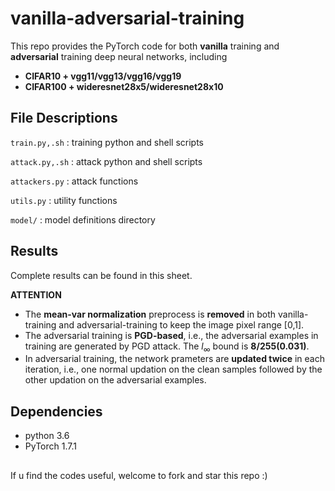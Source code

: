 # vanilla-adversarial-training

This repo provides the PyTorch code for both **vanilla** training and **adversarial** training deep neural networks, including
- **CIFAR10 + vgg11/vgg13/vgg16/vgg19**
- **CIFAR100 + wideresnet28x5/wideresnet28x10**

## File Descriptions

`train.py,.sh` : training python and shell scripts

`attack.py,.sh` : attack python and shell scripts

`attackers.py` : attack functions

`utils.py` : utility functions

`model/` : model definitions directory

## Results

Complete results can be found in this sheet.


<!-- ## Usage

### attack

We **provide trained models** in `save` folder, including vanilla and adversarial training vgg/resnet on CIFAR10 and [modelA](https://github.com/aaron-xichen/pytorch-playground/blob/master/stl10/model.py) on STL10.
Users can directly run the `attack.sh` shell script on command line to check the robustness of these models.
The results should be similar with the values in the 5 tables above.
In addition, users can manually change the attack parameters in the `attackers.py` python script for more results under different settings.
```
$ sh attack.sh
```
- `model` : Please specify the target model network architecture.
- `model_path` : Please specify the target model path.
- `dataset` & `data_dir` : Please specify the dataset name and path.
- `gpu_id` : GPU device index.

### training

To reproduce the provided model, users can run the `train.sh` shell scripts on command line.
```
$ sh train.sh
```
- `model` : Please specify the target model network architecture. `vgg16`, `resnet18` or `aaron` are optional.
- `dataset` & `data_dir` : Please specify the dataset name and path.
- `model_dir` : Please specify where to save the trained model.
- `gpu_id` : GPU device index.
- `adv_train` : Please specify whether to use adversarial training. `True` or `False`. -->

**ATTENTION** 
- The **mean-var normalization** preprocess is **removed** in both vanilla-training and adversarial-training to keep the image pixel range [0,1].
- The adversarial training is **PGD-based**, i.e., the adversarial examples in training are generated by PGD attack. The $l_\infty$ bound is **8/255(0.031)**.
- In adversarial training, the network prameters are **updated twice** in each iteration, i.e., one normal updation on the clean samples followed by the other updation on the adversarial examples.


## Dependencies
- python 3.6
- PyTorch 1.7.1

## 

If u find the codes useful, welcome to fork and star this repo :)